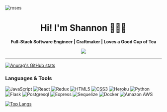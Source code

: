 <img src=https://user-images.githubusercontent.com/99137811/180065506-deb9a7bd-b1b3-45ea-b644-ae1d39294385.jpg alt='roses' />
<h1 align=center >Hi! I'm Shannon 👩🏼‍💻</h1>
<p align=center ><strong>Full-Stack Software Engineer | Craftmaker | Loves a Good Cup of Tea</strong></p>
<div align=center>
<a href=https://www.linkedin.com/in/shannon-falk-16097a83/>
<img src=https://img.shields.io/badge/LinkedIn-0077B5?style=for-the-badge&logo=linkedin&logoColor=white/>
</a>
</div>

<hr></hr>

[![Anurag's GitHub stats](https://github-readme-stats.vercel.app/api?username=shanfalk&theme=radical)](https://github.com/anuraghazra/github-readme-stats)


<h3>Languages & Tools</h3>

![JavaScript](https://img.shields.io/badge/javascript-%23323330.svg?style=for-the-badge&logo=javascript&logoColor=%23F7DF1E)
![React](https://img.shields.io/badge/react-%2320232a.svg?style=for-the-badge&logo=react&logoColor=%2361DAFB)
![Redux](https://img.shields.io/badge/redux-%23593d88.svg?style=for-the-badge&logo=redux&logoColor=white)
![HTML5](https://img.shields.io/badge/html5-%23E34F26.svg?style=for-the-badge&logo=html5&logoColor=white)
![CSS3](https://img.shields.io/badge/css3-%231572B6.svg?style=for-the-badge&logo=css3&logoColor=white)
![Heroku](https://img.shields.io/badge/heroku-%23430098.svg?style=for-the-badge&logo=heroku&logoColor=white)
![Python](https://img.shields.io/badge/Python-FFD43B?style=for-the-badge&logo=python&logoColor=blue)
![Flask](https://img.shields.io/badge/Flask-000000?style=for-the-badge&logo=flask&logoColor=white)
![Postgresql](https://img.shields.io/badge/PostgreSQL-316192?style=for-the-badge&logo=postgresql&logoColor=white)
![Express](https://img.shields.io/badge/express.js-%23404d59.svg?style=for-the-badge&amp;logo=express&amp;logoColor=%2361DAFB)
![Sequelize](https://img.shields.io/badge/Sequelize-52B0E7?style=for-the-badge&amp;logo=Sequelize&amp;logoColor=white)
![Docker](https://img.shields.io/badge/docker-%230db7ed.svg?style=for-the-badge&amp;logo=docker&amp;logoColor=white)
![Amazon AWS](https://img.shields.io/badge/Amazon_AWS-232F3E?style=for-the-badge&amp;logo=amazon-aws&amp;logoColor=white)


[![Top Langs](https://github-readme-stats.vercel.app/api/top-langs/?username=shanfalk&layout=compact)](https://github.com/anuraghazra/github-readme-stats)
